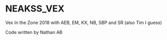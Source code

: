 # NEAKSS_VEX

Vex In the Zone 2018 with AEB, EM, KX, NB, SBP and SR (also Tim I guess)

Code written by Nathan AB
